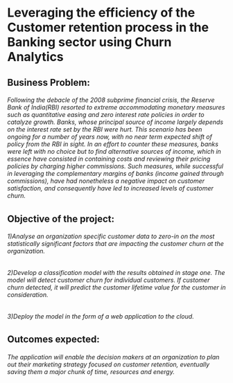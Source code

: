 # Leveraging the efficiency of the Customer retention process in the Banking sector using Churn Analytics 
## Business Problem:
###### Following the debacle of the 2008 subprime financial crisis, the Reserve Bank of India(RBI) resorted to extreme accommodating monetary measures such as quantitative easing and zero interest rate policies in order to catalyze growth. Banks, whose principal source of income largely depends on the interest rate set by the RBI were hurt. This scenario has been ongoing for a number of years now, with no near term expected shift of policy from the RBI in sight. In an effort to counter these measures, banks were left with no choice but to find alternative sources of income, which in essence have consisted in containing costs and reviewing their pricing policies by charging higher commissions. Such measures, while successful in leveraging the complementary margins of banks (income gained through commissions), have had nonetheless a negative impact on customer satisfaction, and consequently have led to increased levels of customer churn.

 ## Objective of the project:
 ###### 1)Analyse an organization specific customer data to zero-in on the most statistically significant factors that are impacting the customer churn at the organization.
 ###### 2)Develop a classification model with the results obtained in stage one. The model will detect customer churn for individual customers. If customer churn detected, it will     predict the customer lifetime value for the customer in consideration.
 ###### 3)Deploy the model in the form of a web application to the cloud.
 
 ## Outcomes expected:
 ###### The application will enable the decision makers at an organization to plan out their marketing strategy focused on customer retention, eventually saving them a major chunk of time, resources and energy.
